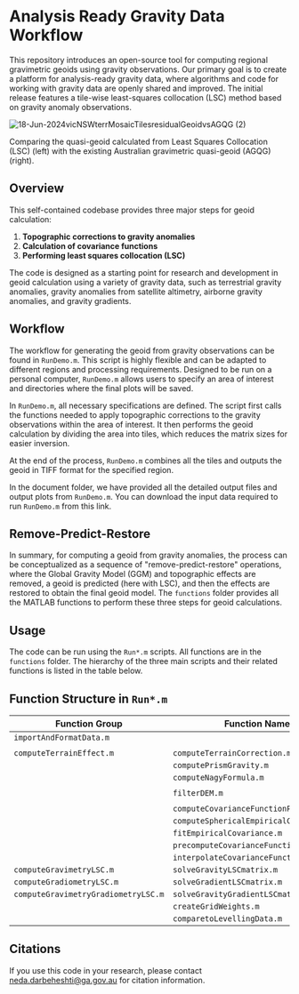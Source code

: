 # Analysis Ready Gravity Data Workflow

This repository introduces an open-source tool for computing regional gravimetric geoids using gravity observations. Our primary goal is to create a platform for analysis-ready gravity data, where algorithms and code for working with gravity data are openly shared and improved. The initial release features a tile-wise least-squares collocation (LSC) method based on gravity anomaly observations.

![18-Jun-2024vicNSWterrMosaicTilesresidualGeoidvsAGQG (2)](https://github.com/user-attachments/assets/4444d059-cf1b-411a-8b2a-2196175c7f08)

Comparing the quasi-geoid calculated from Least Squares Collocation (LSC) (left) with the existing Australian gravimetric quasi-geoid (AGQG) (right). 
## Overview

This self-contained codebase provides three major steps for geoid calculation:
1. **Topographic corrections to gravity anomalies**
2. **Calculation of covariance functions**
3. **Performing least squares collocation (LSC)**

The code is designed as a starting point for research and development in geoid calculation using a variety of gravity data, such as terrestrial gravity anomalies, gravity anomalies from satellite altimetry, airborne gravity anomalies, and gravity gradients.

## Workflow

The workflow for generating the geoid from gravity observations can be found in `RunDemo.m`. This script is highly flexible and can be adapted to different regions and processing requirements. Designed to be run on a personal computer, `RunDemo.m` allows users to specify an area of interest and directories where the final plots will be saved.

In `RunDemo.m`, all necessary specifications are defined. The script first calls the functions needed to apply topographic corrections to the gravity observations within the area of interest. It then performs the geoid calculation by dividing the area into tiles, which reduces the matrix sizes for easier inversion.

At the end of the process, `RunDemo.m` combines all the tiles and outputs the geoid in TIFF format for the specified region.

In the document folder, we have provided all the detailed output files and output plots from `RunDemo.m`. You can download the input data required to run `RunDemo.m` from this link.

## Remove-Predict-Restore

In summary, for computing a geoid from gravity anomalies, the process can be conceptualized as a sequence of "remove-predict-restore" operations, where the Global Gravity Model (GGM) and topographic effects are removed, a geoid is predicted (here with LSC), and then the effects are restored to obtain the final geoid model. The `functions` folder provides all the MATLAB functions to perform these three steps for geoid calculations.

## Usage

The code can be run using the `Run*.m` scripts.
All functions are in the `functions` folder. The hierarchy of the three main scripts and their related functions is listed in the table below.

## Function Structure in `Run*.m`

| **Function Group**                                | **Function Name**                               |
|---------------------------------------------------|-------------------------------------------------|
| `importAndFormatData.m`                           |                                                 |
|                                                   |                                                 |
| `computeTerrainEffect.m`                          | `computeTerrainCorrection.m`                    |
|                                                   | `computePrismGravity.m`                         |
|                                                   | `computeNagyFormula.m`                          |
|                                                   |                                                 |
|                                                   | `filterDEM.m`                                   |
|                                                   |                                                 |
|                                                   | `computeCovarianceFunctionParameters.m`         |
|                                                   | `computeSphericalEmpiricalCovariance.m`         |
|                                                   | `fitEmpiricalCovariance.m`                      |
|                                                   | `precomputeCovarianceFunction.m`                |
|                                                   | `interpolateCovarianceFunction.m`               |
|             `computeGravimetryLSC.m`              | `solveGravityLSCmatrix.m`                       |
|             `computeGradiometryLSC.m`             | `solveGradientLSCmatrix.m`                      |
|             `computeGravimetryGradiometryLSC.m`   | `solveGravityGradientLSCmatrix.m`               |
|                                                   | `createGridWeights.m`                           |
|                                                   | `comparetoLevellingData.m`                      |



## Citations

If you use this code in your research, please contact [neda.darbeheshti@ga.gov.au](mailto:neda.darbeheshti@ga.gov.au) for citation information.



